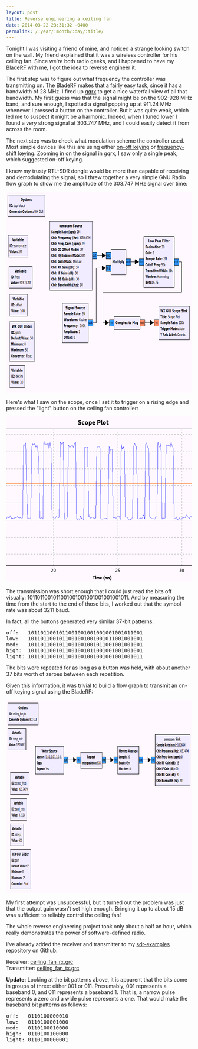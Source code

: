 ```yaml
---
layout: post
title: Reverse engineering a ceiling fan
date: 2014-03-22 23:31:32 -0400
permalink: /:year/:month/:day/:title/
---
```

<p>Tonight I was visiting a friend of mine, and noticed a strange looking switch on the wall. My friend explained that it was a wireless controller for his ceiling fan.  Since we're both radio geeks, and I happened to have my <a href="http://nuand.com/">BladeRF</a> with me, I got the idea to reverse engineer it.</p>
<p>The first step was to figure out what frequency the controller was transmitting on.  The BladeRF makes that a fairly easy task, since it has a bandwidth of 28 MHz.  I fired up <a href="http://gqrx.dk/">gqrx</a> to get a nice waterfall view of all that bandwidth.  My first guess was that the signal might be on the 902-928 MHz band, and sure enough, I spotted a signal popping up at 911.24 MHz whenever I pressed a button on the controller.  But it was quite weak, which led me to suspect it might be a harmonic.  Indeed, when I tuned lower I found a very strong signal at 303.747 MHz, and I could easily detect it from across the room.</p>
<p>The next step was to check what modulation scheme the controller used. Most simple devices like this are using either <a href="http://en.wikipedia.org/wiki/On-off_keying">on-off keying</a> or <a href="http://en.wikipedia.org/wiki/Frequency-shift_keying">frequency-shift keying</a>.  Zooming in on the signal in gqrx, I saw only a single peak, which suggested on-off keying.</p>
<p>I knew my trusty RTL-SDR dongle would be more than capable of receiving and demodulating the signal, so I threw together a very simple GNU Radio flow graph to show me the amplitude of the 303.747 MHz signal over time:</p>
<p><a href="/wp-content/uploads/2014/03/ceiling-fan-rx-flowgraph.png"><img src="/wp-content/uploads/2014/03/ceiling-fan-rx-flowgraph.png" alt="ceiling-fan-rx-flowgraph" width="799" height="543" class="alignnone size-full wp-image-249" /></a></p>
<p>Here's what I saw on the scope, once I set it to trigger on a rising edge and pressed the "light" button on the ceiling fan controller:</p>
<p><a href="/wp-content/uploads/2014/03/ceiling-fan-ask.png"><img src="/wp-content/uploads/2014/03/ceiling-fan-ask.png" alt="ceiling-fan-ask" width="531" height="447" class="alignnone size-full wp-image-248" /></a></p>
<p>The transmission was short enough that I could just read the bits off visually: 1011011001011001001001001001001001011. And by measuring the time from the start to the end of those bits, I worked out that the symbol rate was about 3211 baud.</p>
<p>In fact, all the buttons generated very similar 37-bit patterns:</p>
<pre>off:   1011011001011001001001001001001011001
low:   1011011001011001001001001011001001001
med:   1011011001011001001001011001001001001
high:  1011011001011001001011001001001001001
light: 1011011001011001001001001001001001011</pre>
<p>The bits were repeated for as long as a button was held, with about another 37 bits worth of zeroes between each repetition.</p>
<p>Given this information, it was trivial to build a flow graph to transmit an on-off keying signal using the BladeRF:</p>
<p><a href="/wp-content/uploads/2014/03/ceiling-fan-tx-flowgraph.png"><img src="/wp-content/uploads/2014/03/ceiling-fan-tx-flowgraph.png" alt="ceiling-fan-tx-flowgraph" width="975" height="522" class="alignnone size-full wp-image-250" /></a></p>
<p>My first attempt was unsuccessful, but it turned out the problem was just that the output gain wasn't set high enough.  Bringing it up to about 15 dB was sufficient to reliably control the ceiling fan!</p>
<p>The whole reverse engineering project took only about a half an hour, which really demonstrates the power of software-defined radio.</p>
<p>I've already added the receiver and transmitter to my <a href="https://github.com/argilo/sdr-examples">sdr-examples</a> repository on Github:</p>
<p>Receiver: <a href="https://github.com/argilo/sdr-examples/blob/master/ceiling_fan_rx.grc">ceiling_fan_rx.grc</a><br />
Transmitter: <a href="https://github.com/argilo/sdr-examples/blob/master/ceiling_fan_tx.grc">ceiling_fan_tx.grc</a></p>
<p><strong>Update:</strong> Looking at the bit patterns above, it is apparent that the bits come in groups of three: either 001 or 011.  Presumably, 001 represents a baseband 0, and 011 represents a baseband 1.  That is, a narrow pulse represents a zero and a wide pulse represents a one.  That would make the baseband bit patterns as follows:</p>
<pre>off:   0110100000010
low:   0110100001000
med:   0110100010000
high:  0110100100000
light: 0110100000001</pre>
